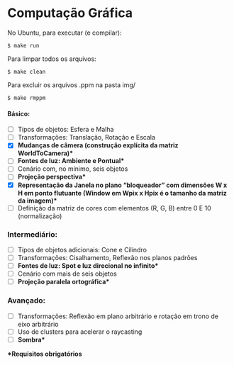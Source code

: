 # Computação Gráfica

No Ubuntu, para executar (e compilar):
```
$ make run
```
Para limpar todos os arquivos:
```
$ make clean
```
Para excluir os arquivos .ppm na pasta img/
```
$ make rmppm
```
#### Básico:
- [ ] Tipos de objetos: Esfera e Malha
- [ ] Transformações: Translação, Rotação e Escala
- [X] __Mudanças de câmera (construção explícita da matriz WorldToCamera)*__
- [ ] __Fontes de luz: Ambiente e Pontual*__
- [ ] Cenário com, no mínimo, seis objetos
- [ ] __Projeção perspectiva*__
- [X] __Representação da Janela no plano “bloqueador” com dimensões W x H em ponto flutuante (Window em Wpix x Hpix é o tamanho da matriz da imagem)*__
- [ ] Definição da matriz de cores com elementos (R, G, B) entre 0 E 10 (normalização)

### Intermediário:
- [ ] Tipos de objetos adicionais: Cone e Cilindro
- [ ] Transformações: Cisalhamento, Reflexão nos planos padrões
- [ ] __Fontes de luz: Spot e luz direcional no infinito*__
- [ ] Cenário com mais de seis objetos
- [ ] __Projeção paralela ortográfica*__

### Avançado:
- [ ] Transformações: Reflexão em plano arbitrário e rotação em trono de eixo arbitrário
- [ ] Uso de clusters para acelerar o raycasting
- [ ] __Sombra*__

__*Requisitos obrigatórios__

